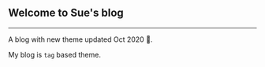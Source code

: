 

## Welcome to Sue's blog 
---

A blog with new theme updated Oct 2020 🚀.

My blog is `tag` based theme. 
